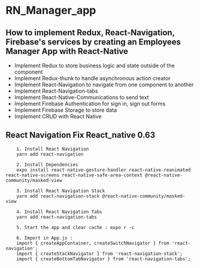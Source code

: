 # RN_Manager_app

## How to implement Redux, React-Navigation, Firebase's services by creating an Employees Manager App with React-Native
- Implement Redux to store business logic and state outside of the component
- Implement Redux-thunk to handle asynchronous action creator
- Implement React-Navigation to navigate from one component to another
- Implement React-Navigation-tabs
- Implement React-Native-Communications to send text
- Implement Firebase Authentication for sign in, sign out forms
- Implement Firebase Storage to store data 
- Implement CRUD with React Native


## React Navigation Fix React_native 0.63
```
    1. Install React Navigation
    yarn add react-navigation

    2. Install Dependencies
    expo install react-native-gesture-handler react-native-reanimated react-native-screens react-native-safe-area-context @react-native-community/masked-view

    3. Install React Navigation Stack
    yarn add react-navigation-stack @react-native-community/masked-view

    4. Install React Navigation Tabs
    yarn add react-navigation-tabs

    5. Start the app and clear cache : expo r -c

    6. Import in App.js : 
    import { createAppContainer, createSwitchNavigator } from 'react-navigation';
    import { createStackNavigator } from 'react-navigation-stack';
    import { createBottomTabNavigator } from 'react-navigation-tabs';

```